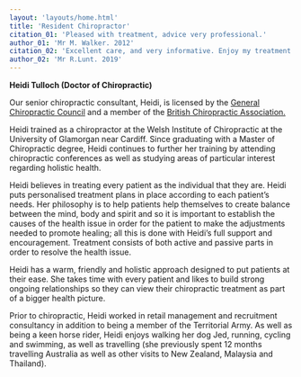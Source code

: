 ```yaml
---
layout: 'layouts/home.html'
title: 'Resident Chiropractor'
citation_01: 'Pleased with treatment, advice very professional.'
author_01: 'Mr M. Walker. 2012'
citation_02: 'Excellent care, and very informative. Enjoy my treatment. '
author_02: 'Mr R.Lunt. 2019'
---
```

**Heidi Tulloch (Doctor of Chiropractic)**

Our senior chiropractic consultant, Heidi, is licensed by the <a href="https://www.gcc-uk.org/" target="blank" title="General Chiropractic Council" rel="noopener">General Chiropractic Council</a> and a member of the <a href="https://chiropractic-uk.co.uk/" target="blank" title="British Chiropractic Association" rel="noopener">British Chiropractic Association.</a>

Heidi trained as a chiropractor at the Welsh Institute of Chiropractic at the University of Glamorgan near Cardiff. Since graduating with a Master of Chiropractic degree, Heidi continues to further her training by attending chiropractic conferences as well as studying areas of particular interest regarding holistic health.

Heidi believes in treating every patient as the individual that they are.  Heidi puts personalised treatment plans in place according to each patient’s needs. Her philosophy is to help patients help themselves to create balance between the mind, body and spirit and so it is important to establish the causes of the health issue in order for the patient to make the adjustments needed to promote healing; all this is done with Heidi’s full support and encouragement. Treatment consists of both active and passive parts in order to resolve the health issue.

Heidi has a warm, friendly and holistic approach designed to put patients at their ease. She takes time with every patient and likes to build strong ongoing relationships so  they can view their chiropractic treatment as part of a bigger health picture.

Prior to chiropractic, Heidi worked in retail management and recruitment consultancy in addition to being a member of the Territorial Army. As well as being a keen horse rider, Heidi enjoys walking her dog Jed, running, cycling and swimming, as well as travelling (she previously spent 12 months travelling Australia as well as other visits to New Zealand, Malaysia and Thailand).
